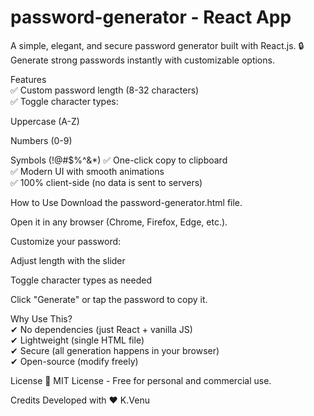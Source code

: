 # password-generator - React App
A simple, elegant, and secure password generator built with React.js.
🔒 Generate strong passwords instantly with customizable options.

Features<br>
✅ Custom password length (8-32 characters)<br>
✅ Toggle character types:

Uppercase (A-Z)

Numbers (0-9)

Symbols (!@#$%^&*)
✅ One-click copy to clipboard<br>
✅ Modern UI with smooth animations<br>
✅ 100% client-side (no data is sent to servers)<br>

How to Use
Download the password-generator.html file.

Open it in any browser (Chrome, Firefox, Edge, etc.).

Customize your password:

Adjust length with the slider

Toggle character types as needed

Click "Generate" or tap the password to copy it.

Why Use This?<br>
✔ No dependencies (just React + vanilla JS)<br>
✔ Lightweight (single HTML file)<br>
✔ Secure (all generation happens in your browser)<br>
✔ Open-source (modify freely)<br>

License
📄 MIT License - Free for personal and commercial use.

Credits
Developed with ❤️ K.Venu
